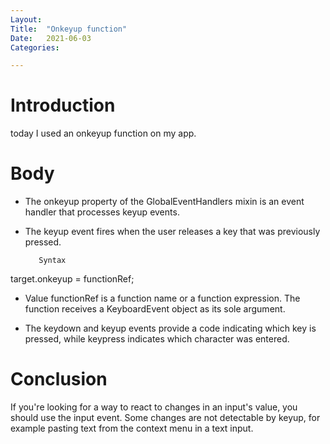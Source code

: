```yaml
---
Layout:
Title:	"Onkeyup function"
Date:	2021-06-03
Categories:

---
```


# Introduction

today I used an onkeyup function on my app.

# Body

- The onkeyup property of the GlobalEventHandlers mixin is an event handler that processes keyup events.
- The keyup event fires when the user releases a key that was previously pressed.

         Syntax
target.onkeyup = functionRef;

* Value
functionRef is a function name or a function expression. 
The function receives a KeyboardEvent object as its sole argument.

* The keydown and keyup events provide a code indicating which key is pressed, while keypress indicates which character was entered.

# Conclusion

If you're looking for a way to react to changes in an input's value, you should use the input event.
Some changes are not detectable by keyup, for example pasting text from the context menu in a text input.